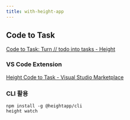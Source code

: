 ```yaml
---
title: with-height-app
---
```


## Code to Task

[Code to Task: Turn // todo into tasks - Height](https://height.app/code-to-task)

### VS Code Extension

[Height Code to Task - Visual Studio Marketplace](https://marketplace.visualstudio.com/items?itemName=Height.height-vscode)

### CLI 활용

```shell
npm install -g @heightapp/cli  
height watch
```

<!-- todo 마크다운에서는 적용 안됨 -->